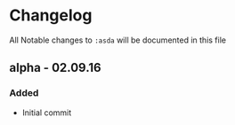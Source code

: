 # Changelog

All Notable changes to `:asda` will be documented in this file

## alpha - 02.09.16

### Added
- Initial commit

